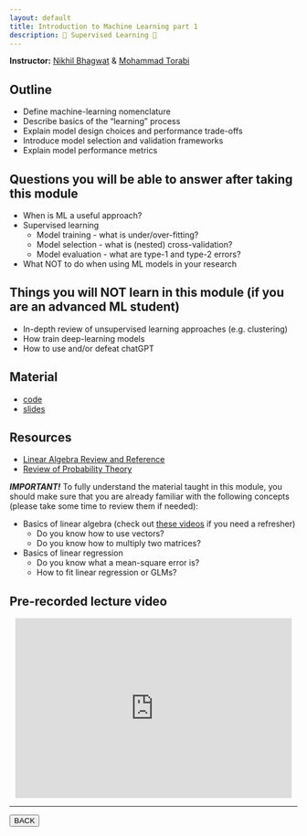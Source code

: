 ```yaml
---
layout: default
title: Introduction to Machine Learning part 1
description: 🤖 Supervised Learning 📖
---
```


**Instructor:** [Nikhil Bhagwat](https://nikhil153.github.io/) & [Mohammad Torabi](https://github.com/mtorabi59)

## Outline

-   Define machine-learning nomenclature
-   Describe basics of the “learning” process
-   Explain model design choices and performance trade-offs
-   Introduce model selection and validation frameworks
-   Explain model performance metrics

## Questions you will be able to answer after taking this module

-   When is ML a useful approach?
-   Supervised learning
    -   Model training - what is under/over-fitting?
    -   Model selection - what is (nested) cross-validation?
    -   Model evaluation - what are type-1 and type-2 errors?
-   What NOT to do when using ML models in your research

## Things you will NOT learn in this module (if you are an advanced ML student)

-   In-depth review of unsupervised learning approaches (e.g. clustering)
-   How train deep-learning models
-   How to use and/or defeat chatGPT

## Material

-   [code](https://github.com/neurodatascience/QLS-course-materials/tree/main/Lectures/2024/)
-   [slides](TODO)

## Resources

-   [Linear Algebra Review and Reference](https://www.cs.mcgill.ca/~dprecup/courses/ML/Materials/linalg-review.pdf)
-   [Review of Probability Theory](https://www.cs.mcgill.ca/~dprecup/courses/ML/Materials/prob-review.pdf)

**_IMPORTANT!_**
To fully understand the material taught in this module,
you should make sure that you are already familiar with the following concepts
(please take some time to review them if needed):

-   Basics of linear algebra (check out [these videos](https://youtu.be/fNk_zzaMoSs) if you need a refresher)
    -   Do you know how to use vectors?
    -   Do you know how to multiply two matrices?
-   Basics of linear regression
    -   Do you know what a mean-square error is?
    -   How to fit linear regression or GLMs?

## Pre-recorded lecture video

<div style="display: flex; justify-content: center; margin: 10px">

  <iframe
    width="560"
    height="315"
    src="https://www.youtube.com/embed/vsp7c-f3cvg?si=Nv8rJ9wJL3XZHMdb"
    title="YouTube video player"
    frameborder="0"
    allow="accelerometer; autoplay; clipboard-write; encrypted-media; gyroscope; picture-in-picture; web-share" referrerpolicy="strict-origin-when-cross-origin"
    allowfullscreen>
  </iframe>

</div>

---

<a href="../latest.html"><button>BACK</button></a>
